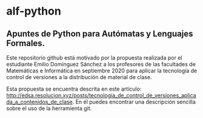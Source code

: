 # alf-python

## Apuntes de Python para Autómatas y Lenguajes Formales.

Este repositorio github está motivado por la propuesta realizada por el estudiante Emilio Domínguez Sánchez a los profesores de las facultades de Matemáticas e Informática en septiembre 2020 para aplicar la tecnología de control de versiones a la distribución de material de clase.

Esta propuesta se encuentra descrita en este artículo: http://edsa.resolucion.xyz/posts/tecnologia_de_control_de_versiones_aplicada_a_contenidos_de_clase. En él puedes encontrar una descripción sencilla sobre el uso de la herramienta git.
